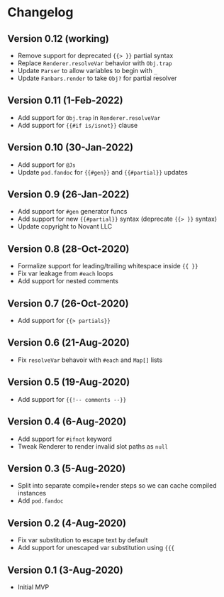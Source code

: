 # Changelog

## Version 0.12 (working)
* Remove support for deprecated `{{> }}` partial syntax
* Replace `Renderer.resolveVar` behavior with `Obj.trap`
* Update `Parser` to allow variables to begin with `_`
* Update `Fanbars.render` to take `Obj?` for partial resolver

## Version 0.11 (1-Feb-2022)
* Add support for `Obj.trap` in `Renderer.resolveVar`
* Add support for `{{#if is/isnot}}` clause

## Version 0.10 (30-Jan-2022)
* Add support for `@Js`
* Update `pod.fandoc` for `{{#gen}}` and `{{#partial}}` updates

## Version 0.9 (26-Jan-2022)
* Add support for `#gen` generator funcs
* Add support for new `{{#partial}}` syntax (deprecate `{{> }}` syntax)
* Update copyright to Novant LLC

## Version 0.8 (28-Oct-2020)
* Formalize support for leading/trailing whitespace inside `{{ }}`
* Fix var leakage from `#each` loops
* Add support for nested comments

## Version 0.7 (26-Oct-2020)
* Add support for `{{> partials}}`

## Version 0.6 (21-Aug-2020)
* Fix `resolveVar` behavoir with `#each` and `Map[]` lists

## Version 0.5 (19-Aug-2020)
* Add support for `{{!-- comments --}}`

## Version 0.4 (6-Aug-2020)
* Add support for `#ifnot` keyword
* Tweak Renderer to render invalid slot paths as `null`

## Version 0.3 (5-Aug-2020)
* Split into separate compile+render steps so we can cache compiled instances
* Add `pod.fandoc`

## Version 0.2 (4-Aug-2020)
* Fix var substitution to escape text by default
* Add support for unescaped var substitution using `{{{`

## Version 0.1 (3-Aug-2020)
* Initial MVP